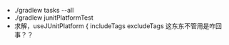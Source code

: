 * ./gradlew tasks --all
* ./gradlew junitPlatformTest
* 求解，useJUnitPlatform { includeTags excludeTags 这东东不管用是咋回事？？